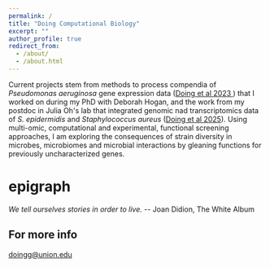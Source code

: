 ```yaml
---
permalink: /
title: "Doing Computational Biology"
excerpt: ""
author_profile: true
redirect_from:
  - /about/
  - /about.html
---
```


Current projects stem from methods to process compendia of *Pseudomonas aeruginosa* gene expression data ([Doing et al 2023 ](https://pubmed.ncbi.nlm.nih.gov/36541761/)) that I worked on during my PhD with Deborah Hogan, and the work from my postdoc in Julia Oh's lab that integrated genomic nad transcriptomics data of *S. epidermidis* and *Staphylococcus aureus* ([Doing et al 2025](https://pubmed.ncbi.nlm.nih.gov/40261045/)). Using multi-omic, computational and experimental, functional screening approaches, I am exploring the consequences of strain diversity in microbes, microbiomes and microbial interactions by gleaning functions for previously uncharacterized genes.

epigraph
======
*We tell ourselves stories in order to live.* -- Joan Didion, The White Album



For more info
------
doingg@union.edu
